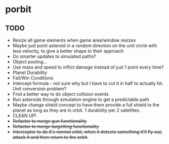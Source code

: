 # porbit

## TODO
* Resize all game elements when game area/window resizes
* Maybe just point asteroid in a random direction on the unit circle with less velocity, to give a better shape to their approach
* Do smarter updates to simulated paths?
* Object pooling...
* Use mass and speed to inflict damage instead of just 1 point every time?
* Planet Durability
* Fail/Win Conditions
* Intercept formula - not sure why but I have to cut it in half to actually hit. Unit conversion problem?
* Find a better way to do object collision events
* Run asteroids through simulation engine to get a predictable path
* Maybe change shield concept to have them provide a full shield to the planet as long as they are in orbit. 1 durability per 2 satellites.
* CLEAN UP!
* ~~Refactor to merge gun functionality~~
* ~~Refactor to merge targetting functionality~~
* ~~Interceptor to do it's normal orbit, when it detects something it'll fly out, attack it and then return to the orbit.~~ 
